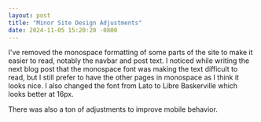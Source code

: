 ```yaml
---
layout: post
title: "Minor Site Design Adjustments"
date: 2024-11-05 15:20:20 -0800
---
```


I've removed the monospace formatting of some parts of the site to make it easier to read, notably the navbar and post
text. I noticed while writing the next blog post that the monospace font was making the text difficult to read,
but I still prefer to have the other pages in monospace as I think it looks nice. I also changed the font from Lato
to Libre Baskerville which looks better at 16px.

There was also a ton of adjustments to improve mobile behavior.
